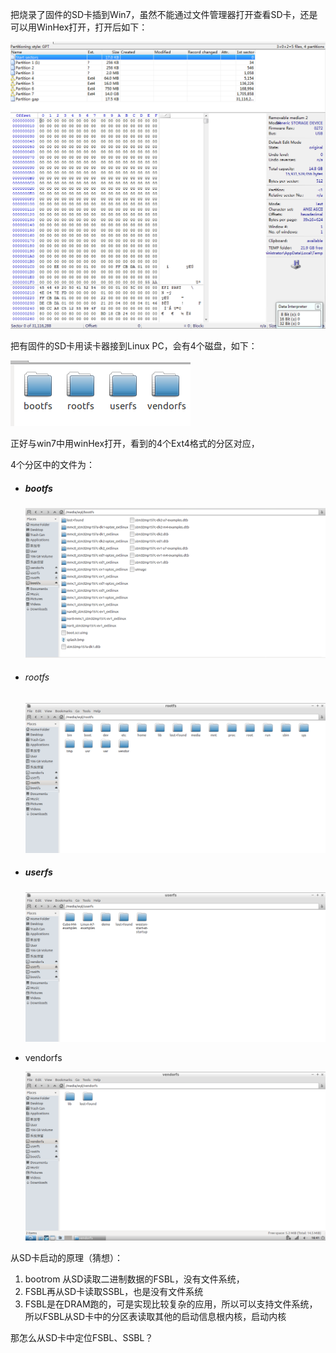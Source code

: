 把烧录了固件的SD卡插到Win7，虽然不能通过文件管理器打开查看SD卡，还是可以用WinHex打开，打开后如下：

![](sd_winhex/first.png)





把有固件的SD卡用读卡器接到Linux PC，会有4个磁盘，如下：

![](sd/mout_in_linux.png)

正好与win7中用winHex打开，看到的4个Ext4格式的分区对应，

4个分区中的文件为：

* ##### bootfs

  ![](sd/bootfs1.png)

* ###### rootfs

  ![](sd/rootfs.png)

* ##### userfs

  ![](sd/userfs.png)

* vendorfs

  ![](sd/vendorfs.png)





从SD卡启动的原理（猜想）：

1. bootrom 从SD读取二进制数据的FSBL，没有文件系统，
2. FSBL再从SD卡读取SSBL，也是没有文件系统
3. FSBL是在DRAM跑的，可是实现比较复杂的应用，所以可以支持文件系统，所以FSBL从SD卡中的分区表读取其他的启动信息根内核，启动内核



那怎么从SD卡中定位FSBL、SSBL？
